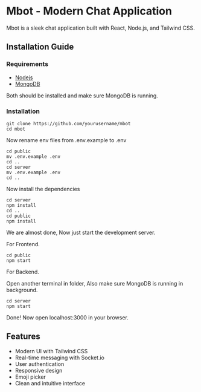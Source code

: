 # Mbot - Modern Chat Application 
Mbot is a sleek chat application built with React, Node.js, and Tailwind CSS.

## Installation Guide

### Requirements
- [Nodejs](https://nodejs.org/en/download)
- [MongoDB](https://www.mongodb.com/docs/manual/administration/install-community/)

Both should be installed and make sure MongoDB is running.

### Installation

```shell
git clone https://github.com/yourusername/mbot
cd mbot
```

Now rename env files from .env.example to .env
```shell
cd public
mv .env.example .env
cd ..
cd server
mv .env.example .env
cd ..
```

Now install the dependencies
```shell
cd server
npm install
cd ..
cd public
npm install
```

We are almost done, Now just start the development server.

For Frontend.
```shell
cd public
npm start
```

For Backend.

Open another terminal in folder, Also make sure MongoDB is running in background.
```shell
cd server
npm start
```

Done! Now open localhost:3000 in your browser.

## Features

- Modern UI with Tailwind CSS
- Real-time messaging with Socket.io
- User authentication
- Responsive design
- Emoji picker
- Clean and intuitive interface